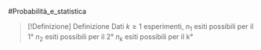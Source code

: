 #Probabilità_e_statistica 
>[!Definizione] Definizione
>Dati $k\geq 1$ esperimenti,
>$n_{1}$ esiti possibili per il 1°
>$n_{2}$ esiti possibili per il 2°
>$n_{k}$ esiti possibili per il k°

